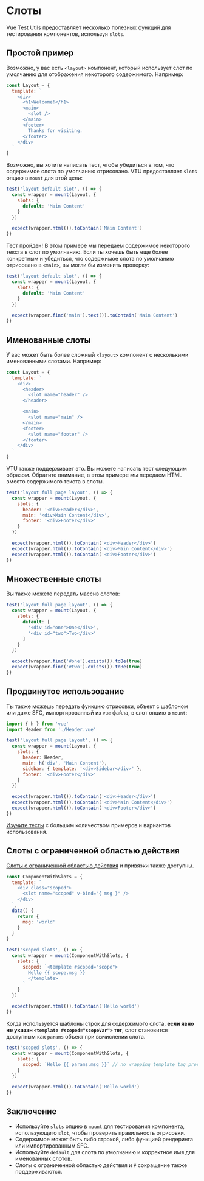 # Слоты

Vue Test Utils предоставляет несколько полезных функций для тестирования компонентов, используя `slots`.

## Простой пример

Возможно, у вас есть `<layout>` компонент, который использует слот по умолчанию для отображения некоторого содержимого. Например:

```js
const Layout = {
  template: `
    <div>
      <h1>Welcome!</h1>
      <main>
        <slot />
      </main>
      <footer>
        Thanks for visiting.
      </footer>
    </div>
  `
}
```

Возможно, вы хотите написать тест, чтобы убедиться в том, что содержимое слота по умолчанию отрисовано. VTU предоставляет `slots` опцию в `mount` для этой цели:

```js
test('layout default slot', () => {
  const wrapper = mount(Layout, {
    slots: {
      default: 'Main Content'
    }
  })

  expect(wrapper.html()).toContain('Main Content')
})
```

Тест пройден! В этом примере мы передаем содержимое некоторого текста в слот по умолчанию. Если ты хочешь быть еще более конкретным и убедиться, что содержимое слота по умолчанию отрисовано в `<main>`, вы могли бы изменить проверку:

```js
test('layout default slot', () => {
  const wrapper = mount(Layout, {
    slots: {
      default: 'Main Content'
    }
  })

  expect(wrapper.find('main').text()).toContain('Main Content')
})
```

## Именованные слоты

У вас может быть более сложный `<layout>` компонент с несколькими именованными слотами. Например:

```js
const Layout = {
  template: `
    <div>
      <header>
        <slot name="header" />
      </header>

      <main>
        <slot name="main" />
      </main>
      <footer>
        <slot name="footer" />
      </footer>
    </div>
  `
}
```

VTU также поддерживает это. Вы можете написать тест следующим образом. Обратите внимание, в этом примере мы передаем HTML вместо содержимого текста в слоты.

```js
test('layout full page layout', () => {
  const wrapper = mount(Layout, {
    slots: {
      header: '<div>Header</div>',
      main: '<div>Main Content</div>',
      footer: '<div>Footer</div>'
    }
  })

  expect(wrapper.html()).toContain('<div>Header</div>')
  expect(wrapper.html()).toContain('<div>Main Content</div>')
  expect(wrapper.html()).toContain('<div>Footer</div>')
})
```

## Множественные слоты

Вы также можете передать массив слотов:

```js
test('layout full page layout', () => {
  const wrapper = mount(Layout, {
    slots: {
      default: [
        '<div id="one">One</div>',
        '<div id="two">Two</div>'
      ]
    }
  })

  expect(wrapper.find('#one').exists()).toBe(true)
  expect(wrapper.find('#two').exists()).toBe(true)
})
```

## Продвинутое использование

Ты также можешь передать функцию отрисовки, объект с шаблоном или даже SFC, импортированный из `vue` файла, в слот опцию в `mount`:

```js
import { h } from 'vue'
import Header from './Header.vue'

test('layout full page layout', () => {
  const wrapper = mount(Layout, {
    slots: {
      header: Header,
      main: h('div', 'Main Content'),
      sidebar: { template: '<div>Sidebar</div>' },
      footer: '<div>Footer</div>'
    }
  })

  expect(wrapper.html()).toContain('<div>Header</div>')
  expect(wrapper.html()).toContain('<div>Main Content</div>')
  expect(wrapper.html()).toContain('<div>Footer</div>')
})
```

[Изучите тесты](https://github.com/vuejs/test-utils/blob/9d3c2a6526f3d8751d29b2f9112ad2a3332bbf52/tests/mountingOptions/slots.spec.ts#L124-L167) с большим количеством примеров и вариантов использования.

## Слоты с ограниченной областью действия

[Слоты с ограниченной областью действия](https://v3.vuejs.org/guide/component-slots.html#scoped-slots) и привязки также доступны. 

```js
const ComponentWithSlots = {
  template: `
    <div class="scoped">
      <slot name="scoped" v-bind="{ msg }" />
    </div>
  `,
  data() {
    return {
      msg: 'world'
    }
  }
}

test('scoped slots', () => {
  const wrapper = mount(ComponentWithSlots, {
    slots: {
      scoped: `<template #scoped="scope">
        Hello {{ scope.msg }}
        </template>
      `
    }
  })

  expect(wrapper.html()).toContain('Hello world')
})
```

Когда используется шаблоны строк для содержимого слота, **если явно не указан `<template #scoped="scopeVar">` тег**, слот становится доступным как `params` объект при вычислении слота.

```js
test('scoped slots', () => {
  const wrapper = mount(ComponentWithSlots, {
    slots: {
      scoped: `Hello {{ params.msg }}` // no wrapping template tag provided, slot scope exposed as "params"
    }
  })

  expect(wrapper.html()).toContain('Hello world')
})
```

## Заключение

- Используйте `slots` опцию в `mount` для тестирования компонента, использующего `slot`, чтобы проверить правильность отрисовки.
- Содержимое может быть либо строкой, либо функцией рендеринга или импортированным SFC.
- Используйте `default` для слота по умолчанию и корректное имя для именованных слотов.
- Слоты с ограниченной областью действия и `#` сокращение также поддерживаются.
